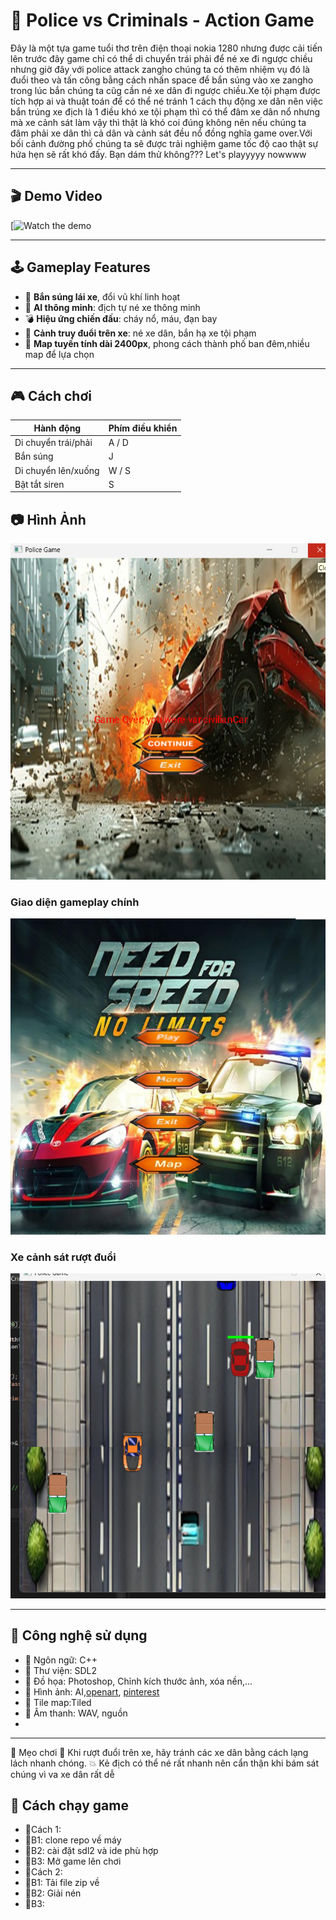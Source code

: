 # 🚓 Police vs Criminals - Action Game

Đây là một tựa game tuổi thơ trên điện thoại nokia 1280 nhưng được cải tiến lên trước đây game chỉ có thể di chuyển trái phải để né xe đi ngược chiều nhưng giờ đây với police attack zangho chúng ta có thêm nhiệm vụ đó là đuổi theo và tấn công bằng cách nhấn space để bắn súng vào xe zangho trong lúc bắn chúng ta cũg cần né xe dân đi ngược chiều.Xe tội phạm được tích hợp ai và thuật toán để có thể né tránh 1 cách thụ động xe dân nên việc bắn trúng xe địch là 1 điều khó xe tội phạm thì có thể đâm xe dân nổ nhưng mà xe cảnh sát làm vậy thì thật là khó coi đúng không nên nếu chúng ta đâm phải xe dân thì cả dân và cảnh sát đều nổ đồng nghĩa game over.Với bối cảnh đường phố chúng ta sẽ được trải nghiệm game tốc độ cao thật sự hứa hẹn sẽ rất khó đấy. Bạn dám thử không??? Let's playyyyy nowwww

---

## 🎬 Demo Video

[![Watch the demo](https://youtube.com/watch?v=8JzX97PQlbE)

---

## 🕹️ Gameplay Features

- 🔫 **Bắn súng lái xe**, đổi vũ khí linh hoạt
- 🧠 **AI thông minh**: địch tự né xe thông minh
- 💣 **Hiệu ứng chiến đấu**: cháy nổ, máu, đạn bay
- 🚗 **Cảnh truy đuổi trên xe**: né xe dân, bắn hạ xe tội phạm
- 🌆 **Map tuyến tính dài 2400px**, phong cách thành phố ban đêm,nhiều map để lựa chọn
  

---
## 🎮 Cách chơi

| Hành động                  | Phím điều khiển |
|----------------------------|------------------|
| Di chuyển trái/phải       | A / D            |
| Bắn súng                  | J        |
| Di chuyển lên/xuống       | W / S            |
| Bật tắt siren                  |      S   |
## 📷 Hình Ảnh
![Hinhanh](assets/screenshot/va.png)
### Giao diện gameplay chính
![Gameplay](assets/screenshot/pos.png)

### Xe cảnh sát rượt đuổi
![Car Chase](assets/screenshot/ruot.png)

---

## 🧰 Công nghệ sử dụng

- 🔹 Ngôn ngữ: C++
- 🔹 Thư viện: SDL2
- 🔹 Đồ họa: Photoshop, Chỉnh kích thước ảnh, xóa nền,...
- 🔹 Hình ảnh: AI,[openart](https://opengameart.org/), [pinterest](https://www.pinterest.com/)
- 🔹 Tile map:Tiled
- 🔹 Âm thanh: WAV, nguồn [](https://www.online-convert.com/result#j=a4c5c74c-3550-4eca-9f61-70a88e439fe2)
- 

---
📌 Mẹo chơi
🚗 Khi rượt đuổi trên xe, hãy tránh các xe dân bằng cách lạng lách nhanh chóng.
💥 Kẻ địch có thể né rất nhanh nên cẩn thận khi bám sát chúng vì va xe dân rất dễ


## 🚀 Cách chạy game
- 🔹Cách 1:
- 🔹B1: clone repo về máy
- 🔹B2: cài đặt sdl2 và ide phù hợp
- 🔹B3: Mở game lên chơi
- 🔹Cách 2: 
- 🔹B1: Tải file zip về
- 🔹B2: Giải nén
- 🔹B3: 
